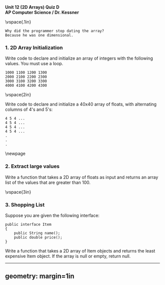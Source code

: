 __Unit 12 (2D Arrays) Quiz D__  
__AP Computer Science / Dr. Kessner__   

\vspace{.1in}

```
Why did the programmer stop dating the array?
Because he was one dimensional.
```

### 1. 2D Array Initialization

Write code to declare and initialize an array of integers with the following
values.  You must use a loop.

```
1000 1100 1200 1300
2000 2100 2200 2300
3000 3100 3200 3300
4000 4100 4200 4300
```

\vspace{2in}

Write code to declare and initialize a 40x40 array of floats, with alternating
columns of 4's and 5's:

```
4 5 4 ...
4 5 4 ...
4 5 4 ...
4 5 4 ...
.
.
.
```

\newpage


### 2. Extract large values

Write a function that takes a 2D array of floats as input and returns
an array list of the values that are greater than 100.

\vspace{3in}


### 3. Shopping List

Suppose you are given the following interface:

```
public interface Item
{
    public String name();
    public double price();
}
```

Write a function that takes a 2D array of Item objects and returns the least
expensive Item object.  If the array is null or empty, return null.



---
geometry: margin=1in
---


